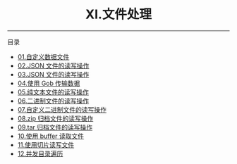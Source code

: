 <center><h1>Ⅺ.文件处理</h1></center>

---

目录

- [01.自定义数据文件](zh-hans/11-文件处理/01-自定义数据文件)
- [02.JSON 文件的读写操作](zh-hans/11-文件处理/02-JSON文件的读写操作)
- [03.JSON 文件的读写操作](zh-hans/11-文件处理/03-XML文件的读写操作)
- [04.使用 Gob 传输数据](zh-hans/11-文件处理/04-使用Gob传输数据)
- [05.纯文本文件的读写操作](zh-hans/11-文件处理/05-纯文本文件的读写操作)
- [06.二进制文件的读写操作](zh-hans/11-文件处理/06-二进制文件的读写操作)
- [07.自定义二进制文件的读写操作](zh-hans/11-文件处理/07-自定义二进制文件的读写操作)
- [08.zip 归档文件的读写操作](zh-hans/11-文件处理/08-zip归档文件的读写操作)
- [09.tar 归档文件的读写操作](zh-hans/11-文件处理/09-tar归档文件的读写操作)
- [10.使用 buffer 读取文件](zh-hans/11-文件处理/10-使用buffer读取文件)
- [11.使用切片读写文件](zh-hans/11-文件处理/11-使用切片读写文件)
- [12.并发目录遍历](zh-hans/11-文件处理/12-并发目录遍历)

